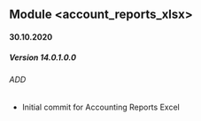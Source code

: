 ## Module <account_reports_xlsx>

#### 30.10.2020
##### Version 14.0.1.0.0
###### ADD
- Initial commit for Accounting Reports Excel